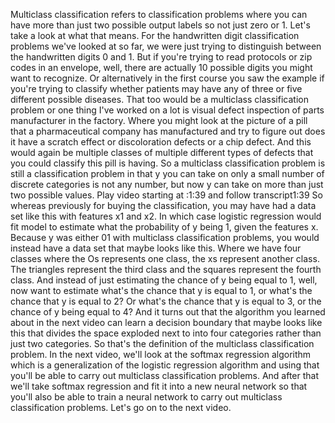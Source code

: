 Multiclass classification refers to classification problems where you can have more than just two possible output labels so not just zero or 1. Let's take a look at what that means. For the handwritten digit classification problems we've looked at so far, we were just trying to distinguish between the handwritten digits 0 and 1. But if you're trying to read protocols or zip codes in an envelope, well, there are actually 10 possible digits you might want to recognize. Or alternatively in the first course you saw the example if you're trying to classify whether patients may have any of three or five different possible diseases. That too would be a multiclass classification problem or one thing I've worked on a lot is visual defect inspection of parts manufacturer in the factory. Where you might look at the picture of a pill that a pharmaceutical company has manufactured and try to figure out does it have a scratch effect or discoloration defects or a chip defect. And this would again be multiple classes of multiple different types of defects that you could classify this pill is having. So a multiclass classification problem is still a classification problem in that y you can take on only a small number of discrete categories is not any number, but now y can take on more than just two possible values.
Play video starting at :1:39 and follow transcript1:39
So whereas previously for buying the classification, you may have had a data set like this with features x1 and x2. In which case logistic regression would fit model to estimate what the probability of y being 1, given the features x. Because y was either 01 with multiclass classification problems, you would instead have a data set that maybe looks like this. Where we have four classes where the Os represents one class, the xs represent another class. The triangles represent the third class and the squares represent the fourth class. And instead of just estimating the chance of y being equal to 1, well, now want to estimate what's the chance that y is equal to 1, or what's the chance that y is equal to 2? Or what's the chance that y is equal to 3, or the chance of y being equal to 4? And it turns out that the algorithm you learned about in the next video can learn a decision boundary that maybe looks like this that divides the space exploded next to into four categories rather than just two categories. So that's the definition of the multiclass classification problem. In the next video, we'll look at the softmax regression algorithm which is a generalization of the logistic regression algorithm and using that you'll be able to carry out multiclass classification problems. And after that we'll take softmax regression and fit it into a new neural network so that you'll also be able to train a neural network to carry out multiclass classification problems. Let's go on to the next video.